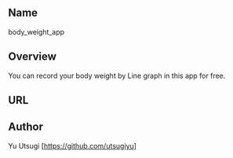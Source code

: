## Name
body_weight_app

## Overview
You can record your body weight by Line graph in this app for free.

## URL


## Author
Yu Utsugi [https://github.com/utsugiyu]
